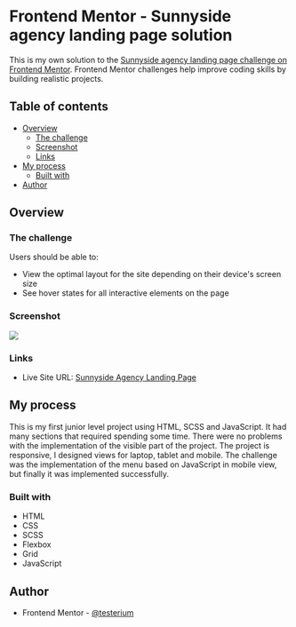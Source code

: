 # Frontend Mentor - Sunnyside agency landing page solution

This is my own solution to the [Sunnyside agency landing page challenge on Frontend Mentor](https://www.frontendmentor.io/challenges/sunnyside-agency-landing-page-7yVs3B6ef). Frontend Mentor challenges help improve coding skills by building realistic projects. 

## Table of contents

- [Overview](#overview)
  - [The challenge](#the-challenge)
  - [Screenshot](#screenshot)
  - [Links](#links)
- [My process](#my-process)
  - [Built with](#built-with)
- [Author](#author)

## Overview

### The challenge

Users should be able to:

- View the optimal layout for the site depending on their device's screen size
- See hover states for all interactive elements on the page

### Screenshot

![](./screenshot.jpg)

### Links

- Live Site URL: [Sunnyside Agency Landing Page](https://testerium-sunnyside-agency-landing-page.netlify.app/)

## My process

This is my first junior level project using HTML, SCSS and JavaScript. It had many sections that required spending some time. There were no problems with the implementation of the visible part of the project. The project is responsive, I designed views for laptop, tablet and mobile. The challenge was the implementation of the menu based on JavaScript in mobile view, but finally it was implemented successfully. 

### Built with

- HTML
- CSS 
- SCSS
- Flexbox
- Grid
- JavaScript

## Author

- Frontend Mentor - [@testerium](https://www.frontendmentor.io/profile/testerium)

